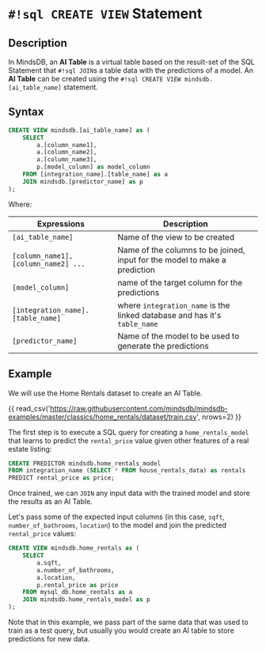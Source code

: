 # `#!sql CREATE VIEW` Statement

## Description

In MindsDB, an **AI Table** is a virtual table based on the result-set of the SQL Statement that `#!sql JOIN`s a table data with the predictions of a model. An **AI Table** can be created using the `#!sql CREATE VIEW mindsdb.[ai_table_name]` statement.

## Syntax

```sql
CREATE VIEW mindsdb.[ai_table_name] as (
    SELECT
        a.[column_name1],
        a.[column_name2],
        a.[column_name3],
        p.[model_column] as model_column
    FROM [integration_name].[table_name] as a
    JOIN mindsdb.[predictor_name] as p
);

```

Where:

| Expressions                         | Description                                                                   |
| ----------------------------------- | ----------------------------------------------------------------------------- |
| `[ai_table_name]`                   | Name of the view to be created                                                |
| `[column_name1], [column_name2] ...` | Name of the columns to be joined, input for the model to make a prediction   |
| `[model_column]`                    | name of the target column for the predictions                                 |
| `[integration_name].[table_name]`   | where `integration_name` is the linked database and has it's `table_name`     |
| `[predictor_name]`                  | Name of the model to be used to generate the predictions                      |

## Example

We will use the Home Rentals dataset to create an AI Table.

{{ read_csv('https://raw.githubusercontent.com/mindsdb/mindsdb-examples/master/classics/home_rentals/dataset/train.csv', nrows=2) }}

The first step is to execute a SQL query for creating a `home_rentals_model` that learns to predict the `rental_price` value given other features of a real estate listing:

```sql
CREATE PREDICTOR mindsdb.home_rentals_model
FROM integration_name (SELECT * FROM house_rentals_data) as rentals
PREDICT rental_price as price;
```

Once trained, we can `JOIN` any input data with the trained model and store the results as an AI Table.

Let's pass some of the expected input columns (in this case, `sqft`, `number_of_bathrooms`, `location`) to the model and join the predicted `rental_price` values:

```sql
CREATE VIEW mindsdb.home_rentals as (
    SELECT
        a.sqft,
        a.number_of_bathrooms,
        a.location,
        p.rental_price as price
    FROM mysql_db.home_rentals as a
    JOIN mindsdb.home_rentals_model as p
);
```

Note that in this example, we pass part of the same data that was used to train as a test query, but usually you would create an AI table to store predictions for new data.
